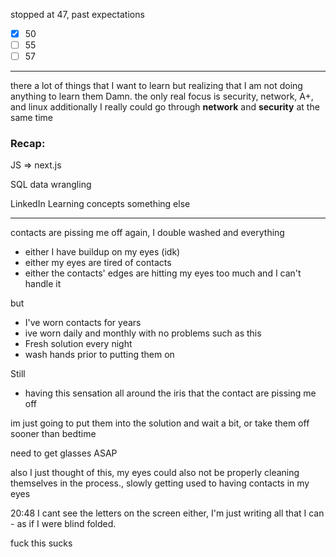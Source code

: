 stopped at 47, past expectations

- [x] 50
- [ ] 55
- [ ] 57

---
there a lot of things that I want to learn but realizing that I am not doing anything to learn them
Damn.
the only real focus is security, network, A+, and linux additionally 
I really could go through **network** and **security** at the same time

### Recap:
JS => next.js

SQL
data wrangling 

LinkedIn Learning
	concepts
	something else
	

___ 
contacts are pissing me off again, I double washed and everything
- either I have buildup on my eyes (idk)
- either my eyes are tired of contacts
- either the contacts' edges are hitting my eyes too much and I can't handle it

but
- I've worn contacts for years
- ive worn daily and monthly with no problems such as this
- Fresh solution every night
- wash hands prior to putting them on

Still
- having this sensation all around the iris that the contact are pissing me off

im just going to put them into the solution and wait a bit, or take them off sooner than bedtime

need to get glasses ASAP

also I just thought of this, my eyes could also not be properly cleaning themselves in the process., slowly getting used to having contacts in my eyes

20:48
I cant see the letters on the screen either, I'm just writing all that I can - as if I were blind folded.

fuck this sucks


